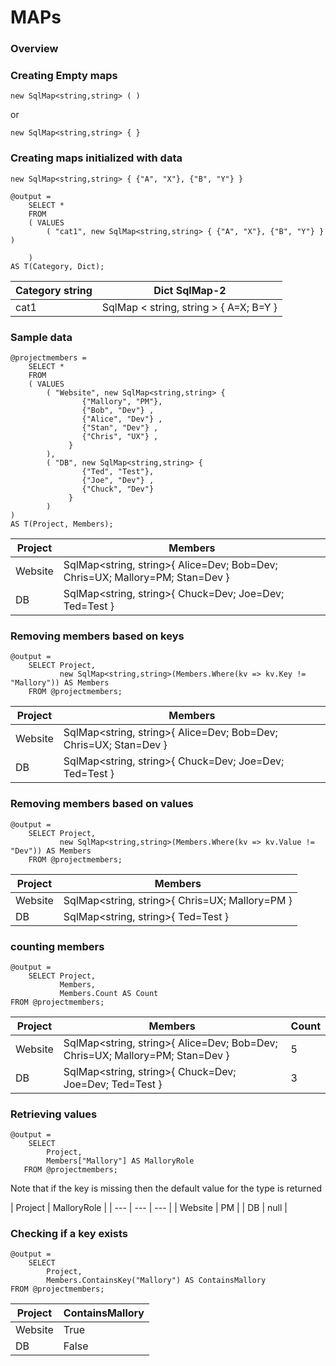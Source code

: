 # MAPs

### Overview




### Creating Empty maps

```
new SqlMap<string,string> ( )
```
or

```
new SqlMap<string,string> { }
```

### Creating maps initialized with data

```
new SqlMap<string,string> { {"A", "X"}, {"B", "Y"} }
```

```
@output =
    SELECT * 
    FROM  
    ( VALUES
        ( "cat1", new SqlMap<string,string> { {"A", "X"}, {"B", "Y"} } )

    )
AS T(Category, Dict);
```

| Category string | Dict SqlMap-2 |
| --- | --- |
| cat1 | SqlMap &lt; string, string &gt; { A=X; B=Y } |

### Sample data

```
@projectmembers = 
    SELECT *
    FROM
    ( VALUES
        ( "Website", new SqlMap<string,string> { 
                {"Mallory", "PM"}, 
                {"Bob", "Dev"} ,
                {"Alice", "Dev"} ,
                {"Stan", "Dev"} ,
                {"Chris", "UX"} ,
             } 
        ),
        ( "DB", new SqlMap<string,string> { 
                {"Ted", "Test"}, 
                {"Joe", "Dev"} ,
                {"Chuck", "Dev"} 
             } 
        )
)
AS T(Project, Members);
```

| Project | Members |
| --- | --- |
| Website | SqlMap<string, string>{ Alice=Dev; Bob=Dev; Chris=UX; Mallory=PM; Stan=Dev } |
| DB | SqlMap<string, string>{ Chuck=Dev; Joe=Dev; Ted=Test } |


### Removing members based on keys

```
@output =
    SELECT Project,
           new SqlMap<string,string>(Members.Where(kv => kv.Key != "Mallory")) AS Members
    FROM @projectmembers;
```

| Project | Members |
| --- | --- |
| Website | SqlMap<string, string>{ Alice=Dev; Bob=Dev; Chris=UX; Stan=Dev } |
| DB | SqlMap<string, string>{ Chuck=Dev; Joe=Dev; Ted=Test } |


### Removing members based on values

```
@output =
    SELECT Project,
           new SqlMap<string,string>(Members.Where(kv => kv.Value != "Dev")) AS Members
    FROM @projectmembers;
```

| Project | Members |
| --- | --- |
| Website | SqlMap<string, string>{ Chris=UX; Mallory=PM } |
| DB | SqlMap<string, string>{ Ted=Test } |

### counting members

```
@output =
    SELECT Project,
           Members,
           Members.Count AS Count
FROM @projectmembers;
```

| Project | Members | Count |
| --- | --- | --- |
| Website | SqlMap<string, string>{ Alice=Dev; Bob=Dev; Chris=UX; Mallory=PM; Stan=Dev } | 5 |
| DB | SqlMap<string, string>{ Chuck=Dev; Joe=Dev; Ted=Test } | 3 |

### Retrieving values
```
@output =
    SELECT 
        Project,
        Members["Mallory"] AS MalloryRole
   FROM @projectmembers;
```

Note that if the key is missing then the default value for the type is returned

| Project | MalloryRole  |
| --- | --- | --- |
| Website | PM |
| DB | null |

### Checking if a key exists

```
@output =
    SELECT 
        Project,
        Members.ContainsKey("Mallory") AS ContainsMallory
FROM @projectmembers;
``` 

| Project | ContainsMallory |
| --- | --- |
| Website | True |
| DB | False |


